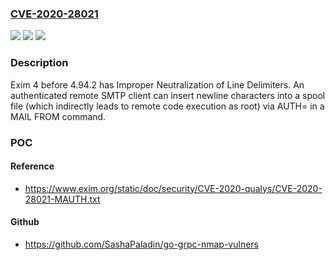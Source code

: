 ### [CVE-2020-28021](https://cve.mitre.org/cgi-bin/cvename.cgi?name=CVE-2020-28021)
![](https://img.shields.io/static/v1?label=Product&message=n%2Fa&color=blue)
![](https://img.shields.io/static/v1?label=Version&message=n%2Fa&color=blue)
![](https://img.shields.io/static/v1?label=Vulnerability&message=n%2Fa&color=brighgreen)

### Description

Exim 4 before 4.94.2 has Improper Neutralization of Line Delimiters. An authenticated remote SMTP client can insert newline characters into a spool file (which indirectly leads to remote code execution as root) via AUTH= in a MAIL FROM command.

### POC

#### Reference
- https://www.exim.org/static/doc/security/CVE-2020-qualys/CVE-2020-28021-MAUTH.txt

#### Github
- https://github.com/SashaPaladin/go-grpc-nmap-vulners

